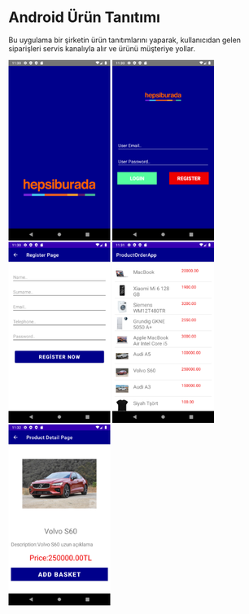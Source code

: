 # Android Ürün Tanıtımı
 Bu uygulama bir şirketin ürün tanıtımlarını yaparak, kullanıcıdan gelen siparişleri servis kanalıyla alır ve ürünü müşteriye yollar.

<p>
  
<a href="https://github.com/Eraycn16/Android-Urun-Tanitimi/blob/main/app_images/1.png" target="_blank">
<img src="https://github.com/Eraycn16/Android-Urun-Tanitimi/blob/main/app_images/1.png" width="200" style="max-width:100%;"></a>

<a href="https://github.com/Eraycn16/Android-Urun-Tanitimi/blob/main/app_images/2.png" target="_blank">
<img src="https://github.com/Eraycn16/Android-Urun-Tanitimi/blob/main/app_images/2.png" width="200" style="max-width:100%;"></a>
  
<a href="https://github.com/Eraycn16/Android-Urun-Tanitimi/blob/main/app_images/3.png" target="_blank">
<img src="https://github.com/Eraycn16/Android-Urun-Tanitimi/blob/main/app_images/3.png" width="200" style="max-width:100%;"></a>
  
<a href="https://github.com/Eraycn16/Android-Urun-Tanitimi/blob/main/app_images/4.png" target="_blank">
<img src="https://github.com/Eraycn16/Android-Urun-Tanitimi/blob/main/app_images/4.png" width="200" style="max-width:100%;"></a>
    
<a href="https://github.com/Eraycn16/Android-Urun-Tanitimi/blob/main/app_images/5.png" target="_blank">
<img src="https://github.com/Eraycn16/Android-Urun-Tanitimi/blob/main/app_images/5.png" width="200" style="max-width:100%;"></a>
  
</p>
